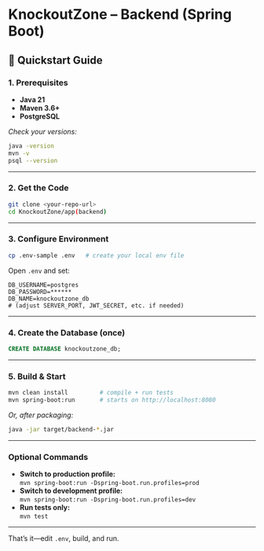# KnockoutZone – Backend (Spring Boot)

## 🚀 Quickstart Guide

### 1. Prerequisites

- **Java 21**
- **Maven 3.6+**
- **PostgreSQL**

_Check your versions:_
```sh
java -version
mvn -v
psql --version
```

---

### 2. Get the Code

```sh
git clone <your-repo-url>
cd KnockoutZone/app(backend)
```

---

### 3. Configure Environment

```sh
cp .env-sample .env   # create your local env file
```
Open `.env` and set:
```env
DB_USERNAME=postgres
DB_PASSWORD=******
DB_NAME=knockoutzone_db
# (adjust SERVER_PORT, JWT_SECRET, etc. if needed)
```

---

### 4. Create the Database (once)

```sql
CREATE DATABASE knockoutzone_db;
```

---

### 5. Build & Start

```sh
mvn clean install         # compile + run tests
mvn spring-boot:run       # starts on http://localhost:8080
```
_Or, after packaging:_
```sh
java -jar target/backend-*.jar
```

---

### Optional Commands

- **Switch to production profile:**  
  `mvn spring-boot:run -Dspring-boot.run.profiles=prod`
- **Switch to development profile:**  
  `mvn spring-boot:run -Dspring-boot.run.profiles=dev`
- **Run tests only:**  
  `mvn test`

---

That’s it—edit `.env`, build, and run.

